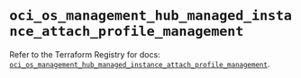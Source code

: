 # `oci_os_management_hub_managed_instance_attach_profile_management`

Refer to the Terraform Registry for docs: [`oci_os_management_hub_managed_instance_attach_profile_management`](https://registry.terraform.io/providers/hashicorp/oci/7.19.0/docs/resources/os_management_hub_managed_instance_attach_profile_management).
